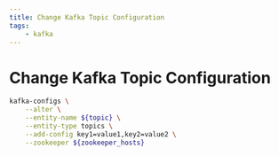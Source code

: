 ```yaml
---
title: Change Kafka Topic Configuration
tags:
    - kafka
---
```


# Change Kafka Topic Configuration

~~~ bash
kafka-configs \
    --alter \
    --entity-name ${topic} \
    --entity-type topics \
    --add-config key1=value1,key2=value2 \
    --zookeeper ${zookeeper_hosts}
~~~
